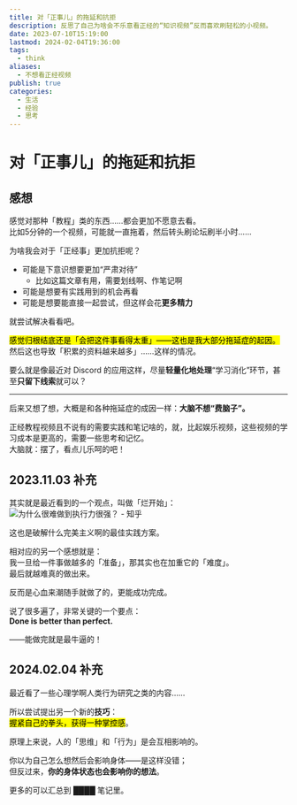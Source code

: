 ```yaml
---  
title: 对「正事儿」的拖延和抗拒  
description: 反思了自己为啥会不乐意看正经的“知识视频”反而喜欢刷轻松的小视频。  
date: 2023-07-10T15:19:00  
lastmod: 2024-02-04T19:36:00  
tags:  
  - think  
aliases:  
  - 不想看正经视频  
publish: true  
categories:  
  - 生活  
  - 经验  
  - 思考  
---  
```

  
# 对「正事儿」的拖延和抗拒  
  
## 感想  
  
感觉对那种「教程」类的东西……都会更加不愿意去看。  
比如5分钟的一个视频，可能就一直拖着，然后转头刷论坛刷半小时……  
  
为啥我会对于「正经事」更加抗拒呢？  
  
* 可能是下意识想要更加“严肃对待”  
	* 比如这篇文章有用，需要划线啊、作笔记啊  
* 可能是想要有实践用到的机会再看  
* 可能是想要能直接一起尝试，但这样会花**更多精力**  
  
就尝试解决看看吧。  
  
<mark>感觉归根结底还是「会把这件事看得太重」——这也是我大部分拖延症的起因。</mark>  
然后这也导致「积累的资料越来越多」……这样的情况。  
  
要么就是像最近对 Discord 的应用这样，尽量**轻量化地处理**“学习消化”环节，甚至**只留下线索**就可以？  
  
___  
  
后来又想了想，大概是和各种拖延症的成因一样：**大脑不想“费脑子”。**  
  
正经教程视频且不说有的需要实践和笔记啥的，就，比起娱乐视频，这些视频的学习成本是更高的，需要一些思考和记忆。  
大脑就：摆了，看点儿乐呵的吧！  
  
  
## 2023.11.03 补充  
其实就是最近看到的一个观点，叫做「烂开始」：  
![为什么很难做到执行力很强？ - 知乎](网络摘录/Omnivore/2023-10/为什么很难做到执行力很强？---知乎.md#^843a99fc)   
  
这也是破解什么完美主义啊的最佳实践方案。  
  
相对应的另一个感想就是：  
我一旦给一件事做越多的「准备」，那其实也在加重它的「难度」。  
最后就越难真的做出来。  
  
反而是心血来潮随手就做了的，更能成功完成。  
  
说了很多遍了，非常关键的一个要点：  
**Done is better than perfect.**  
  
——能做完就是最牛逼的！  
  
  
## 2024.02.04 补充  
最近看了一些心理学啊人类行为研究之类的内容……  
  
所以尝试提出另一个新的**技巧**：  
<mark>握紧自己的拳头，获得一种掌控感</mark>。  
  
原理上来说，人的「思维」和「行为」是会互相影响的。  
  
你以为自己怎么想然后会影响身体——是这样没错；  
但反过来，**你的身体状态也会影响你的想法**。  
  
更多的可以汇总到 <span title="某个私人页面">████</span> 笔记里。  
  

